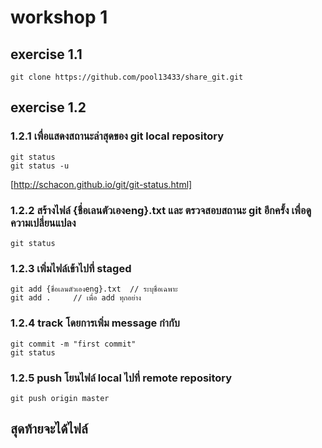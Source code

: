 # workshop 1

## exercise 1.1
``` 
git clone https://github.com/pool13433/share_git.git 
```

## exercise 1.2 
### 1.2.1 เพื่อแสดงสถานะล่าสุดของ git local repository
```
git status
git status -u
```
[http://schacon.github.io/git/git-status.html]
### 1.2.2  สร้างไฟล์ {ชื่อเลนตัวเองeng}.txt และ ตรวจสอบสถานะ git อีกครั้ง เพื่อดูความเปลี่ยนแปลง
```
git status 
```
### 1.2.3  เพิ่มไฟล์เข้าไปที่ staged
```
git add {ชื่อเลนตัวเองeng}.txt  // ระบุชื่อเฉพาะ
git add .     // เพื่อ add ทุกอย่าง
```
### 1.2.4  track โดยการเพิ่ม message กำกับ
```
git commit -m "first commit"
git status
```
### 1.2.5  push โยนไฟล์ local ไปที่ remote repository
```
git push origin master
```
## สุดท้ายจะได้ไฟล์